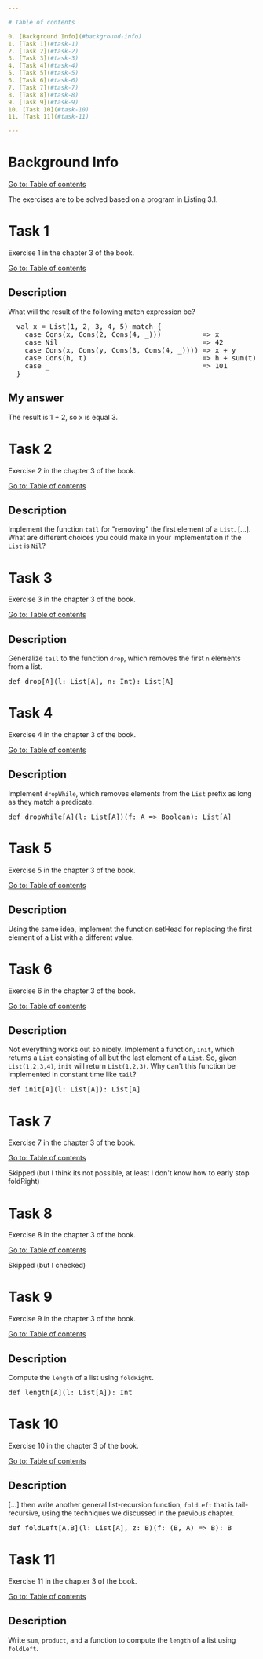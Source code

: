 ```yaml
---

# Table of contents

0. [Background Info](#background-info)
1. [Task 1](#task-1)
2. [Task 2](#task-2)
3. [Task 3](#task-3)
4. [Task 4](#task-4)
5. [Task 5](#task-5)
6. [Task 6](#task-6)
7. [Task 7](#task-7)
8. [Task 8](#task-8)
9. [Task 9](#task-9)
10. [Task 10](#task-10)
11. [Task 11](#task-11)

---
```


# Background Info

[Go to: Table of contents](#table-of-contents)

The exercises are to be solved based on a program in Listing 3.1.

# Task 1

Exercise 1 in the chapter 3 of the book.

[Go to: Table of contents](#table-of-contents)

## Description

What will the result of the following match expression be?

<pre>
  val x = List(1, 2, 3, 4, 5) match {
    case Cons(x, Cons(2, Cons(4, _)))          => x
    case Nil                                   => 42
    case Cons(x, Cons(y, Cons(3, Cons(4, _)))) => x + y
    case Cons(h, t)                            => h + sum(t)
    case _                                     => 101
  }
</pre>

## My answer

The result is 1 + 2, so x is equal 3.

# Task 2

Exercise 2 in the chapter 3 of the book.

[Go to: Table of contents](#table-of-contents)

## Description

Implement the function `tail` for "removing" the first element of a `List`. [...]. What are different choices you could make in your implementation if the `List` is `Nil`?

# Task 3

Exercise 3 in the chapter 3 of the book.

[Go to: Table of contents](#table-of-contents)

## Description

Generalize `tail` to the function `drop`, which removes the first `n` elements from a list.

<pre>
def drop[A](l: List[A], n: Int): List[A]
</pre>

# Task 4

Exercise 4 in the chapter 3 of the book.

[Go to: Table of contents](#table-of-contents)

## Description

Implement `dropWhile`, which removes elements from the `List` prefix as long as they match a predicate.

<pre>
def dropWhile[A](l: List[A])(f: A => Boolean): List[A]
</pre>

# Task 5

Exercise 5 in the chapter 3 of the book.

[Go to: Table of contents](#table-of-contents)

## Description

Using the same idea, implement the function setHead for replacing the first element of a List with a different value.

# Task 6

Exercise 6 in the chapter 3 of the book.

[Go to: Table of contents](#table-of-contents)

## Description

Not everything works out so nicely. Implement a function, `init`, which returns a `List` consisting of all but the last element of a `List`. So, given `List(1,2,3,4)`, `init` will return `List(1,2,3)`. Why can't this function be implemented in constant time like `tail`?

<pre>
def init[A](l: List[A]): List[A]
</pre>

# Task 7

Exercise 7 in the chapter 3 of the book.

[Go to: Table of contents](#table-of-contents)

Skipped (but I think its not possible, at least I don't know how to early stop foldRight)

# Task 8

Exercise 8 in the chapter 3 of the book.

[Go to: Table of contents](#table-of-contents)

Skipped (but I checked)

# Task 9

Exercise 9 in the chapter 3 of the book.

[Go to: Table of contents](#table-of-contents)

## Description

Compute the `length` of a list using `foldRight`.

<pre>
def length[A](l: List[A]): Int
</pre>

# Task 10

Exercise 10 in the chapter 3 of the book.

[Go to: Table of contents](#table-of-contents)

## Description

[...] then write another general list-recursion function, `foldLeft` that is tail-recursive, using the techniques we discussed in the previous chapter.

<pre>
def foldLeft[A,B](l: List[A], z: B)(f: (B, A) => B): B
</pre>

# Task 11

Exercise 11 in the chapter 3 of the book.

[Go to: Table of contents](#table-of-contents)

## Description

Write `sum`, `product`, and a function to compute the `length` of a list using `foldLeft`.
